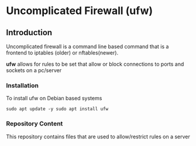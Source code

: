 # Uncomplicated Firewall (ufw)


## Introduction
Uncomplicated firewall is a command line based command that is a frontend to iptables (older) or nftables(newer).

**ufw** allows for rules to be set that allow or block connections to ports and sockets on a pc/server

### Installation
To install ufw on Debian based systems

``
    sudo apt update -y
    sudo apt install ufw
``


### Repository Content

This repository contains files that are used to allow/restrict rules on a server
    
